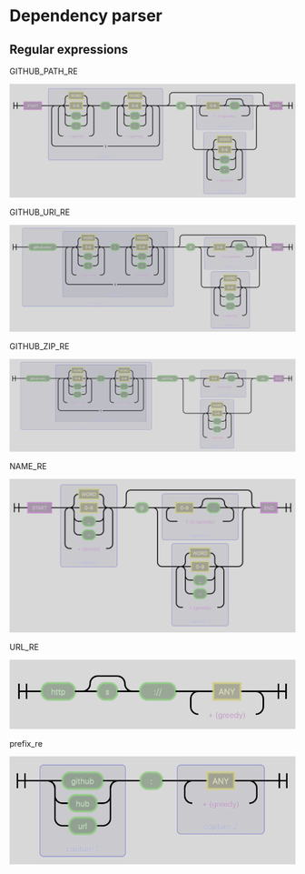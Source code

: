 # Dependency parser

## Regular expressions

GITHUB_PATH_RE

![](./img/GITHUB_PATH_RE.png)

GITHUB_URI_RE

![](./img/GITHUB_URI_RE.png)

GITHUB_ZIP_RE

![](./img/GITHUB_ZIP_RE.png)

NAME_RE

![](./img/NAME_RE.png)

URL_RE

![](./img/URL_RE.png)

prefix_re

![](./img/prefix_re.png)
  